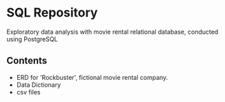 # SQL Repository
Exploratory data analysis with movie rental relational database, conducted using PostgreSQL

## Contents
- ERD for 'Rockbuster', fictional movie rental company.
- Data Dictionary
- csv files
